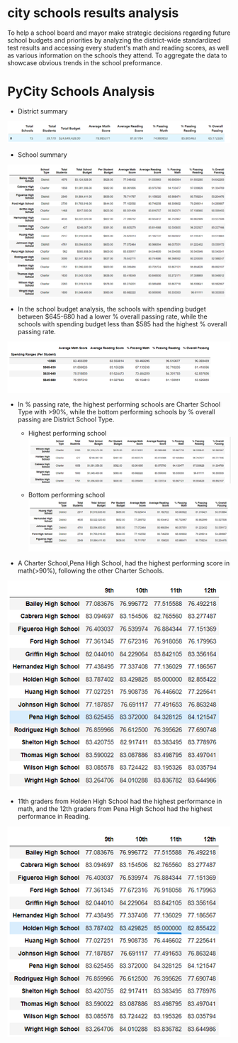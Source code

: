 # city schools results analysis

To help a school board and mayor make strategic decisions regarding future school budgets and priorities by  analyzing the district-wide standardized test results and accessing every student's math and reading scores, as well as various information on the schools they attend. To aggregate the data to showcase obvious trends in the school preformance.

# PyCity Schools Analysis
* District summary

![Alt text](<Screenshot 2023-10-25 042635.png>)

* School summary

![Alt text](<Screenshot 2023-10-25 043523.png>)

* In the school budget analysis, the schools with spending budget between $645-680 had a lower % overall passing rate, while the schools with spending budget less than $585 had the highest % overall passing rate.

![Alt text](<Screenshot 2023-10-25 044133.png>)

* In % passing rate, the highest performing schools are Charter School Type with >90%, while the bottom performing schools by % overall passing are District School Type.
  * Highest performing school
![Alt text](<Screenshot 2023-10-25 044430.png>)

  * Bottom performing school
  ![Alt text](<Screenshot 2023-10-25 044529.png>)

* A Charter School,Pena High School, had the highest performing score in math(>90%), following the other Charter Schools.

![Alt text](<Screenshot 2023-10-25 045412.png>)

* 11th graders from Holden High School had the highest performance in math, and the 12th graders from Pena High School had the highest performance in Reading.

![Alt text](<Screenshot 2023-10-25 045833.png>)